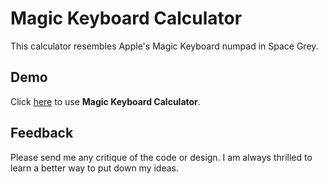 # Magic Keyboard Calculator

This calculator resembles Apple's Magic Keyboard numpad in Space Grey.

## Demo
Click [here](https://captaincustard.github.io/calculator/) to use **Magic Keyboard Calculator**.

## Feedback
Please send me any critique of the code or design. I am  always thrilled to learn a better way to put down my ideas.